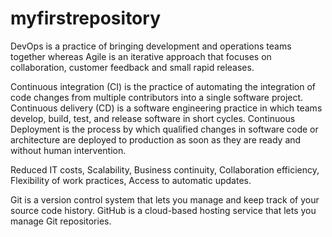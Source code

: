 # myfirstrepository
DevOps is a practice of bringing development and operations teams together whereas Agile is an iterative approach that focuses on collaboration, customer feedback and small rapid releases.

Continuous integration (CI) is the practice of automating the integration of code changes from multiple contributors into a single software project. Continuous delivery (CD) is a software engineering practice in which teams develop, build, test, and release software in short cycles. Continuous Deployment is the process by which qualified changes in software code or architecture are deployed to production as soon as they are ready and without human intervention.

Reduced IT costs, Scalability, Business continuity, Collaboration efficiency, Flexibility of work practices, Access to automatic updates.

Git is a version control system that lets you manage and keep track of your source code history. GitHub is a cloud-based hosting service that lets you manage Git repositories.